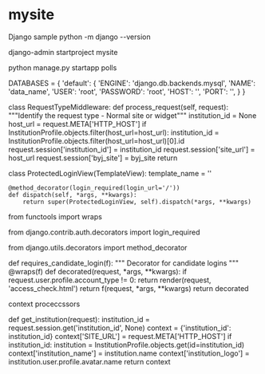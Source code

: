 # mysite
Django sample
python -m django --version

django-admin startproject mysite


python manage.py startapp polls


DATABASES = {
    'default': {
        'ENGINE': 'django.db.backends.mysql',
        'NAME': 'data_name',
        'USER': 'root',
        'PASSWORD': 'root',
        'HOST': '',
        'PORT': '',
    }
}

class RequestTypeMiddleware:
    def process_request(self, request):
        """Identify the request type - Normal site or widget"""
        institution_id = None
        host_url = request.META['HTTP_HOST']
        if InstitutionProfile.objects.filter(host_url=host_url):
            institution_id = InstitutionProfile.objects.filter(host_url=host_url)[0].id
        request.session['institution_id'] = institution_id
        request.session['site_url'] = host_url
        request.session['byj_site'] = byj_site
        return
        
 
class ProtectedLoginView(TemplateView):
    template_name = ''

    @method_decorator(login_required(login_url='/'))
    def dispatch(self, *args, **kwargs):
        return super(ProtectedLoginView, self).dispatch(*args, **kwargs)

from functools import wraps

from django.contrib.auth.decorators import login_required

from django.utils.decorators import method_decorator


def requires_candidate_login(f):
    """ Decorator for candidate logins """
    @wraps(f)
    def decorated(request, *args, **kwargs):
        if request.user.profile.account_type != 0:
            return render(request, 'access_check.html')
        return f(request, *args, **kwargs)
    return decorated
    
    
    
context proceccssors


def get_institution(request):
    institution_id = request.session.get('institution_id', None)
    context = {'institution_id': institution_id}
    context['SITE_URL'] = request.META['HTTP_HOST']
    if institution_id:
        institution = InstitutionProfile.objects.get(id=institution_id)
        context['institution_name'] = institution.name
        context['institution_logo'] = institution.user.profile.avatar.name
    return context
